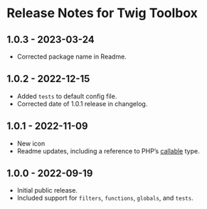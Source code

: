 # Release Notes for Twig Toolbox

## 1.0.3 - 2023-03-24
- Corrected package name in Readme.

## 1.0.2 - 2022-12-15
- Added `tests` to default config file.
- Corrected date of 1.0.1 release in changelog.

## 1.0.1 - 2022-11-09
- New icon
- Readme updates, including a reference to PHP’s [callable](https://www.php.net/manual/en/language.types.callable.php) type.

## 1.0.0 - 2022-09-19
- Initial public release.
- Included support for `filters`, `functions`, `globals`, and `tests`.

